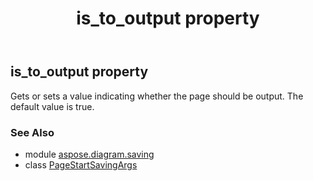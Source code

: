 ﻿---
title: is_to_output property
second_title: Aspose.Diagram for Python via .NET API References
description: 
type: docs
weight: 30
url: /python-net/aspose.diagram.saving/pagestartsavingargs/is_to_output/
is_root: false
---

## is_to_output property


Gets or sets a value indicating whether the page should be output. 
The default value is true.

### See Also
* module [aspose.diagram.saving](../../)
* class [PageStartSavingArgs](/diagram/python-net/aspose.diagram.saving/pagestartsavingargs)
